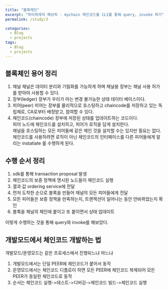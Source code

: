 ```yaml
---
title: "블록체인"
excerpt: "하이퍼레저 패브릭 - mychain 체인코드를 CLI를 통해 query, invoke 하기"
permalink: /study/3

categories:
  - Blog
  - projects
tags:
  - Blog
  - projects
---
```


## 블록체인 용어 정리
1. 채널
채널은 데이터 분리와 기밀화를 가능하게 하며 채널용 장부는 채널 사용 허가를 받아야 사용할 수 있다.  
2. 장부(ledger)
장부가 우리가 아는 변경 불가능한 상태 데이터 베이스이다.  
3. 피어(peer)
피어는 장부를 물리적으로 호스팅하고 chaincode를 저장하고 있는 독립체로, CA로부터 배정받고, 참여할 수 있다.
4. 체인코드(chaincode)
장부에 저장된 상태를 업데이트하는 코드이다.  
피어 노드에 체인코드를 설치하고, 피어가 로직을 담게 설치한다.  
채널을 호스팅하는 모든 피어들에 같은 체인 것을 설치할 수는 있지만 필요는 없다.  
체인코드를 사용하려면 로직이 아닌 체인코드의 인터페이스를 다른 피어들에게 알리는 instatiate 를 수행하게 된다.  

## 수행 순서 정리
1. sdk를 통해 transaction proposal 발생
2. 체인코드의 보증 정책에 명시된 노드들이 체인코드 실행
3. 결과 값 ordering service에 전달
4. 먼저 도착한 순으로 블록을 만들어 채널의 모든 피어들에게 전달
5. 모든 피어들은 보증 정책을 만족하는지, 트랜잭션이 일어나는 동안 안바뀌었는지 확인
6. 블록을 채널의 체인에 붙이고 또 붙이면서 상태 업데이트

이렇게 수행하는 것을 통해 query와 invoke를 해보았다.

## 개발모드에서 체인코드 개발하는 법
개발모드/운영모드는 같은 프로세스에서 진행되느냐 마느냐  
1. 개발모드에서는 단일 PEER에 체인코드가 붙어서 동작  
2. 운영모드에서는 체인코드 디플로이 하면 모든 PEER에 체인코드 복제되어 모든 PEER가 동일한 체인코드로 동작  
3. 순서는 체인코드 실행->테스트->디버깅->체인코드 빌드->체인코드 실행  
